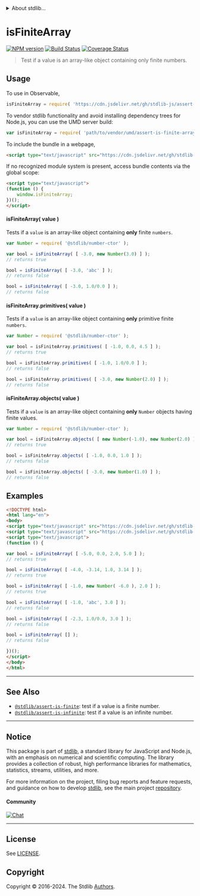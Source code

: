 <!--

@license Apache-2.0

Copyright (c) 2018 The Stdlib Authors.

Licensed under the Apache License, Version 2.0 (the "License");
you may not use this file except in compliance with the License.
You may obtain a copy of the License at

   http://www.apache.org/licenses/LICENSE-2.0

Unless required by applicable law or agreed to in writing, software
distributed under the License is distributed on an "AS IS" BASIS,
WITHOUT WARRANTIES OR CONDITIONS OF ANY KIND, either express or implied.
See the License for the specific language governing permissions and
limitations under the License.

-->


<details>
  <summary>
    About stdlib...
  </summary>
  <p>We believe in a future in which the web is a preferred environment for numerical computation. To help realize this future, we've built stdlib. stdlib is a standard library, with an emphasis on numerical and scientific computation, written in JavaScript (and C) for execution in browsers and in Node.js.</p>
  <p>The library is fully decomposable, being architected in such a way that you can swap out and mix and match APIs and functionality to cater to your exact preferences and use cases.</p>
  <p>When you use stdlib, you can be absolutely certain that you are using the most thorough, rigorous, well-written, studied, documented, tested, measured, and high-quality code out there.</p>
  <p>To join us in bringing numerical computing to the web, get started by checking us out on <a href="https://github.com/stdlib-js/stdlib">GitHub</a>, and please consider <a href="https://opencollective.com/stdlib">financially supporting stdlib</a>. We greatly appreciate your continued support!</p>
</details>

# isFiniteArray

[![NPM version][npm-image]][npm-url] [![Build Status][test-image]][test-url] [![Coverage Status][coverage-image]][coverage-url] <!-- [![dependencies][dependencies-image]][dependencies-url] -->

> Test if a value is an array-like object containing only finite numbers.



<section class="usage">

## Usage

To use in Observable,

```javascript
isFiniteArray = require( 'https://cdn.jsdelivr.net/gh/stdlib-js/assert-is-finite-array@v0.2.2-umd/browser.js' )
```

To vendor stdlib functionality and avoid installing dependency trees for Node.js, you can use the UMD server build:

```javascript
var isFiniteArray = require( 'path/to/vendor/umd/assert-is-finite-array/index.js' )
```

To include the bundle in a webpage,

```html
<script type="text/javascript" src="https://cdn.jsdelivr.net/gh/stdlib-js/assert-is-finite-array@v0.2.2-umd/browser.js"></script>
```

If no recognized module system is present, access bundle contents via the global scope:

```html
<script type="text/javascript">
(function () {
    window.isFiniteArray;
})();
</script>
```

#### isFiniteArray( value )

Tests if a `value` is an array-like object containing **only** finite `numbers`.

<!-- eslint-disable no-new-wrappers -->

```javascript
var Number = require( '@stdlib/number-ctor' );

var bool = isFiniteArray( [ -3.0, new Number(3.0) ] );
// returns true

bool = isFiniteArray( [ -3.0, 'abc' ] );
// returns false

bool = isFiniteArray( [ -3.0, 1.0/0.0 ] );
// returns false
```

#### isFiniteArray.primitives( value )

Tests if a `value` is an array-like object containing **only** primitive finite `numbers`.

<!-- eslint-disable no-new-wrappers -->

```javascript
var Number = require( '@stdlib/number-ctor' );

var bool = isFiniteArray.primitives( [ -1.0, 0.0, 4.5 ] );
// returns true

bool = isFiniteArray.primitives( [ -1.0, 1.0/0.0 ] );
// returns false

bool = isFiniteArray.primitives( [ -3.0, new Number(2.0) ] );
// returns false
```

#### isFiniteArray.objects( value )

Tests if a `value` is an array-like object containing **only** `Number` objects having finite values.

<!-- eslint-disable no-new-wrappers -->

```javascript
var Number = require( '@stdlib/number-ctor' );

var bool = isFiniteArray.objects( [ new Number(-1.0), new Number(2.0) ] );
// returns true

bool = isFiniteArray.objects( [ -1.0, 0.0, 1.0 ] );
// returns false

bool = isFiniteArray.objects( [ -3.0, new Number(1.0) ] );
// returns false
```

</section>

<!-- /.usage -->

<section class="examples">

## Examples

<!-- eslint-disable no-new-wrappers -->

<!-- eslint no-undef: "error" -->

```html
<!DOCTYPE html>
<html lang="en">
<body>
<script type="text/javascript" src="https://cdn.jsdelivr.net/gh/stdlib-js/number-ctor@umd/browser.js"></script>
<script type="text/javascript" src="https://cdn.jsdelivr.net/gh/stdlib-js/assert-is-finite-array@v0.2.2-umd/browser.js"></script>
<script type="text/javascript">
(function () {

var bool = isFiniteArray( [ -5.0, 0.0, 2.0, 5.0 ] );
// returns true

bool = isFiniteArray( [ -4.0, -3.14, 1.0, 3.14 ] );
// returns true

bool = isFiniteArray( [ -1.0, new Number( -6.0 ), 2.0 ] );
// returns true

bool = isFiniteArray( [ -1.0, 'abc', 3.0 ] );
// returns false

bool = isFiniteArray( [ -2.3, 1.0/0.0, 3.0 ] );
// returns false

bool = isFiniteArray( [] );
// returns false

})();
</script>
</body>
</html>
```

</section>

<!-- /.examples -->

<!-- Section for related `stdlib` packages. Do not manually edit this section, as it is automatically populated. -->

<section class="related">

* * *

## See Also

-   <span class="package-name">[`@stdlib/assert-is-finite`][@stdlib/assert/is-finite]</span><span class="delimiter">: </span><span class="description">test if a value is a finite number.</span>
-   <span class="package-name">[`@stdlib/assert-is-infinite`][@stdlib/assert/is-infinite]</span><span class="delimiter">: </span><span class="description">test if a value is an infinite number.</span>

</section>

<!-- /.related -->

<!-- Section for all links. Make sure to keep an empty line after the `section` element and another before the `/section` close. -->


<section class="main-repo" >

* * *

## Notice

This package is part of [stdlib][stdlib], a standard library for JavaScript and Node.js, with an emphasis on numerical and scientific computing. The library provides a collection of robust, high performance libraries for mathematics, statistics, streams, utilities, and more.

For more information on the project, filing bug reports and feature requests, and guidance on how to develop [stdlib][stdlib], see the main project [repository][stdlib].

#### Community

[![Chat][chat-image]][chat-url]

---

## License

See [LICENSE][stdlib-license].


## Copyright

Copyright &copy; 2016-2024. The Stdlib [Authors][stdlib-authors].

</section>

<!-- /.stdlib -->

<!-- Section for all links. Make sure to keep an empty line after the `section` element and another before the `/section` close. -->

<section class="links">

[npm-image]: http://img.shields.io/npm/v/@stdlib/assert-is-finite-array.svg
[npm-url]: https://npmjs.org/package/@stdlib/assert-is-finite-array

[test-image]: https://github.com/stdlib-js/assert-is-finite-array/actions/workflows/test.yml/badge.svg?branch=v0.2.2
[test-url]: https://github.com/stdlib-js/assert-is-finite-array/actions/workflows/test.yml?query=branch:v0.2.2

[coverage-image]: https://img.shields.io/codecov/c/github/stdlib-js/assert-is-finite-array/main.svg
[coverage-url]: https://codecov.io/github/stdlib-js/assert-is-finite-array?branch=main

<!--

[dependencies-image]: https://img.shields.io/david/stdlib-js/assert-is-finite-array.svg
[dependencies-url]: https://david-dm.org/stdlib-js/assert-is-finite-array/main

-->

[chat-image]: https://img.shields.io/gitter/room/stdlib-js/stdlib.svg
[chat-url]: https://app.gitter.im/#/room/#stdlib-js_stdlib:gitter.im

[stdlib]: https://github.com/stdlib-js/stdlib

[stdlib-authors]: https://github.com/stdlib-js/stdlib/graphs/contributors

[umd]: https://github.com/umdjs/umd
[es-module]: https://developer.mozilla.org/en-US/docs/Web/JavaScript/Guide/Modules

[deno-url]: https://github.com/stdlib-js/assert-is-finite-array/tree/deno
[deno-readme]: https://github.com/stdlib-js/assert-is-finite-array/blob/deno/README.md
[umd-url]: https://github.com/stdlib-js/assert-is-finite-array/tree/umd
[umd-readme]: https://github.com/stdlib-js/assert-is-finite-array/blob/umd/README.md
[esm-url]: https://github.com/stdlib-js/assert-is-finite-array/tree/esm
[esm-readme]: https://github.com/stdlib-js/assert-is-finite-array/blob/esm/README.md
[branches-url]: https://github.com/stdlib-js/assert-is-finite-array/blob/main/branches.md

[stdlib-license]: https://raw.githubusercontent.com/stdlib-js/assert-is-finite-array/main/LICENSE

<!-- <related-links> -->

[@stdlib/assert/is-finite]: https://github.com/stdlib-js/assert-is-finite/tree/umd

[@stdlib/assert/is-infinite]: https://github.com/stdlib-js/assert-is-infinite/tree/umd

<!-- </related-links> -->

</section>

<!-- /.links -->
